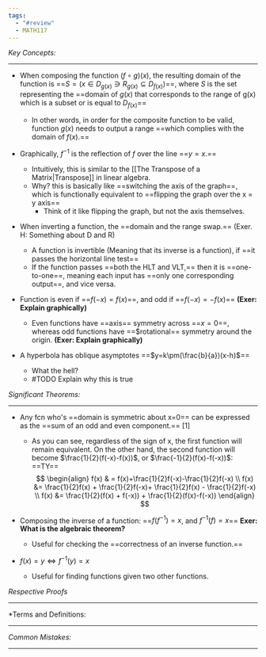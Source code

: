 ```yaml
---
tags:
  - "#review"
  - MATH117
---
```

*Key Concepts:*
___
- When composing the function $(f\circ g)(x)$, the resulting domain of the function is ==$S = (x\in D_{g(x)} \ni R_{g(x)}\subseteq D_{f(x)})$==, where $S$ is the set representing the ==domain of $g(x)$ that corresponds to the range of g(x) which is a subset or is equal to $D_{f(x)}$==
	- In other words, in order for the composite function to be valid, function $g(x)$ needs to output a range ==which complies with the domain of $f(x)$.==

- Graphically, $f^{-1}$ is the reflection of $f$ over the line ==$y = x$.==
	- Intuitively, this is similar to the [[The Transpose of a Matrix|Transpose]] in linear algebra.
	- Why? this is basically like ==switching the axis of the graph==, which is functionally equivalent to ==flipping the graph over the x = y axis== 
		- Think of it like flipping the graph, but not the axis themselves.

- When inverting a function, the ==domain and the range swap.== (Exer. H: Something about D and R)
	- A function is invertible (Meaning that its inverse is a function), if ==it passes the horizontal line test==
	- If the function passes ==both the HLT and VLT,== then it is ==one-to-one==, meaning each input has ==only one corresponding output==, and vice versa. 

- Function is even if ==$f(-x) = f(x)$==, and odd if ==$f(-x) = -f(x)$== **(Exer: Explain graphically)**
	- Even functions have ==axis== symmetry across ==$x = 0$==, whereas odd functions have ==$rotational== symmetry around the origin. **(Exer: Explain graphically)**

- A hyperbola has oblique asymptotes ==$y=k\pm(\frac{b}{a})(x-h)$==
	- What the hell?
	- #TODO Explain why this is true 

*Significant Theorems:*
___
- Any fcn who's ==domain is symmetric about x=0== can be expressed as the ==sum of an odd and even component.== [1]
	- As you can see, regardless of the sign of x, the first function will remain equivalent. On the other hand, the second function will become $\frac{1}{2}(f(-x)-f(x))$, or $\frac{-1}{2}(f(x)-f(-x))$: ==TY==
$$
\begin{align}
f(x) & = f(x)+\frac{1}{2}f(-x)-\frac{1}{2}f(-x)
\\
f(x) &= \frac{1}{2}f(x) + \frac{1}{2}f(-x)+ \frac{1}{2}f(x) - \frac{1}{2}f(-x)
\\
f(x) &= \frac{1}{2}(f(x) + f(-x)) + \frac{1}{2}(f(x)-f(-x))
\end{align}
$$

- Composing the inverse of a function: ==$f(f^{-1}) = x$, and $f^{-1}(f) = x$== **Exer: What is the algebraic theorem?**
	- Useful for checking the ==correctness of an inverse function.==
- $f(x) = y \iff f^{-1}(y) = x$
	- Useful for finding functions given two other functions.

*Respective Proofs*
___

*Terms and Definitions:
___

*Common Mistakes:*
___
